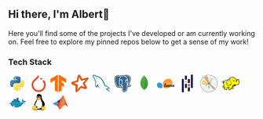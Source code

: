 ## Hi there, I'm Albert👋

Here you'll find some of the projects I've developed or am currently working on. Feel free to explore my pinned repos below to get a sense of my work!

### Tech Stack
<p align="left"> 
<a href="https://python.org/" target="_blank" rel="noreferrer"><img src="https://raw.githubusercontent.com/devicons/devicon/refs/heads/master/icons/python/python-original.svg" width="36" height="36" alt="Python" /></a>&nbsp;
<a href="https://pytorch.org/" target="_blank" rel="noreferrer"><img src="https://raw.githubusercontent.com/devicons/devicon/master/icons/pytorch/pytorch-original.svg" width="36" height="36" alt="PyTorch" /></a>
<a href="https://tensorflow.org/" target="_blank" rel="noreferrer"><img src="https://raw.githubusercontent.com/devicons/devicon/refs/heads/master/icons/tensorflow/tensorflow-original.svg" width="36" height="36" alt="TensorFlow" /></a>&nbsp;
<a href="https://spark.apache.org/" target="_blank" rel="noreferrer"><img src="https://raw.githubusercontent.com/devicons/devicon/refs/heads/master/icons/apachespark/apachespark-original.svg" width="36" height="36" alt="ApacheSpark" /></a>&nbsp;
<a href="https://mysql.com/" target="_blank" rel="noreferrer"><img src="https://raw.githubusercontent.com/devicons/devicon/refs/heads/master/icons/mysql/mysql-original.svg" width="36" height="36" alt="MySQL" /></a>&nbsp;
<a href="https://postgresql.org/" target="_blank" rel="noreferrer"><img src="https://raw.githubusercontent.com/devicons/devicon/refs/heads/master/icons/postgresql/postgresql-original.svg" width="36" height="36" alt="PostgreSQL" /></a>&nbsp;
<a href="https://mongodb.com/" target="_blank" rel="noreferrer"><img src="https://raw.githubusercontent.com/devicons/devicon/refs/heads/master/icons/mongodb/mongodb-original.svg" width="36" height="36" alt="MongoDB" /></a>&nbsp;
<a href="https://scikit-learn.org/" target="_blank" rel="noreferrer"><img src="https://raw.githubusercontent.com/devicons/devicon/refs/heads/master/icons/scikitlearn/scikitlearn-original.svg" width="36" height="36" alt="Scikit-learn" /></a>&nbsp;
<a href="https://pandas.pydata.org/" target="_blank" rel="noreferrer"><img src="https://raw.githubusercontent.com/devicons/devicon/refs/heads/master/icons/pandas/pandas-original.svg" width="36" height="36" alt="Pandas" /></a>&nbsp;
<a href="https://pandas.matplotlib.org/" target="_blank" rel="noreferrer"><img src="https://raw.githubusercontent.com/devicons/devicon/refs/heads/master/icons/matplotlib/matplotlib-original.svg" width="36" height="36" alt="Matplotlib" /></a>&nbsp;
<a href="https://hadoop.apache.org/" target="_blank" rel="noreferrer"><img src="https://raw.githubusercontent.com/devicons/devicon/refs/heads/master/icons/hadoop/hadoop-original.svg" width="36" height="36" alt="ApacheHadoop" /></a>&nbsp;
<a href="https://docker.com/" target="_blank" rel="noreferrer"><img src="https://raw.githubusercontent.com/devicons/devicon/refs/heads/master/icons/docker/docker-original.svg" width="36" height="36" alt="Docker" /></a>&nbsp;
<a href="https://linux.org/" target="_blank" rel="noreferrer"><img src="https://raw.githubusercontent.com/devicons/devicon/refs/heads/master/icons/linux/linux-original.svg" width="36" height="36" alt="Linux" /></a>&nbsp;
<a href="https://mathworks.com/" target="_blank" rel="noreferrer"><img src="https://github.com/devicons/devicon/blob/master/icons/matlab/matlab-original.svg" width="36" height="36" alt="MATLAB" /></a>&nbsp;
</p>


<!--
**AlbertBS2/AlbertBS2** is a ✨ _special_ ✨ repository because its `README.md` (this file) appears on your GitHub profile.

Here are some ideas to get you started:

- 🔭 I’m currently working on ...
- 🌱 I’m currently learning ...
- 👯 I’m looking to collaborate on ...
- 🤔 I’m looking for help with ...
- 💬 Ask me about ...
- 📫 How to reach me: ...
- 😄 Pronouns: ...
- ⚡ Fun fact: ...
-->
